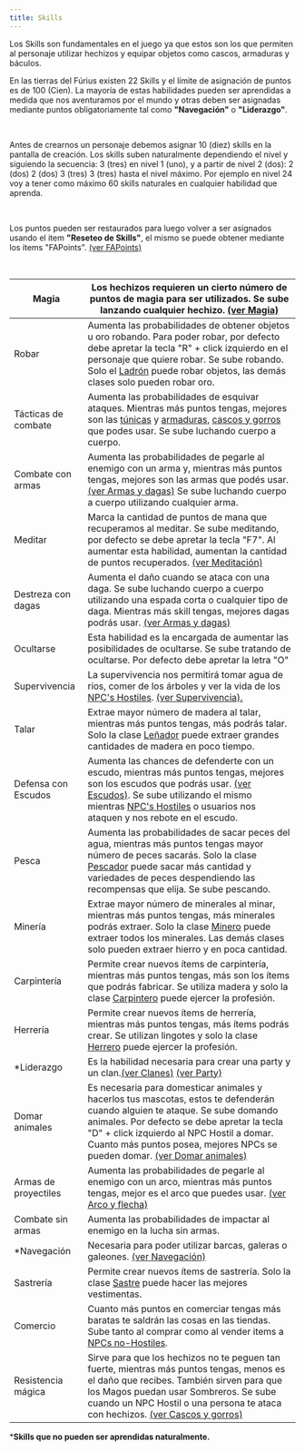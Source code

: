 ```yaml
---
title: Skills
---
```


Los Skills son fundamentales en el juego ya que estos son los que permiten al personaje utilizar hechizos y equipar objetos como cascos, armaduras y báculos.  
  
En las tierras del Fúrius existen 22 Skills y el límite de asignación de puntos es de 100 (Cien). La mayoría de estas habilidades pueden ser aprendidas a medida que nos aventuramos por el mundo y otras deben ser asignadas mediante puntos obligatoriamente tal como **"Navegación"** o **"Liderazgo"**.

<br />

Antes de crearnos un personaje debemos asignar 10 (diez) skills en la pantalla de creación. Los skills suben naturalmente dependiendo el nivel y siguiendo la secuencia: 3 (tres) en nivel 1 (uno), y a partir de nivel 2 (dos): 2 (dos) 2 (dos) 3 (tres) 3 (tres) hasta el nivel máximo. Por ejemplo en nivel 24 voy a tener como máximo 60 skills naturales en cualquier habilidad que aprenda.  
  
<br />

Los puntos pueden ser restaurados para luego volver a ser asignados usando el item **"Reseteo de Skills"**, el mismo se puede obtener mediante los items "FAPoints". [(ver FAPoints)](/fapoints)

<br />

| Magia | Los hechizos requieren un cierto número de puntos de magia para ser utilizados. Se sube lanzando cualquier hechizo. [(ver Magia)](/magia) |
|-------|-------|
| Robar | Aumenta las probabilidades de obtener objetos u oro robando. Para poder robar, por defecto debe apretar la tecla "R" + click izquierdo en el personaje que quiere robar. Se sube robando. Solo el [Ladrón](/ladron) puede robar objetos, las demás clases solo pueden robar oro. |
| Tácticas de combate | Aumenta las probabilidades de esquivar ataques. Mientras más puntos tengas, mejores son las [túnicas](/tunicas) y [armaduras](/armaduras), [cascos y gorros](/cascos_y_gorros) que podes usar. Se sube luchando cuerpo a cuerpo. |
| Combate con armas | Aumenta las probabilidades de pegarle al enemigo con un arma y, mientras más puntos tengas, mejores son las armas que podés usar. [(ver Armas y dagas)](/armas_y_dagas) Se sube luchando cuerpo a cuerpo utilizando cualquier arma. |
| Meditar | Marca la cantidad de puntos de mana que recuperamos al meditar. Se sube meditando, por defecto se debe apretar la tecla "F7". Al aumentar esta habilidad, aumentan la cantidad de puntos recuperados. [(ver Meditación)](/meditacion) |
| Destreza con dagas | Aumenta el daño cuando se ataca con una daga. Se sube luchando cuerpo a cuerpo utilizando una espada corta o cualquier tipo de daga. Mientras más skill tengas, mejores dagas podrás usar. [(ver Armas y dagas)](/armas_y_dagas) |
| Ocultarse | Esta habilidad es la encargada de aumentar las posibilidades de ocultarse. Se sube tratando de ocultarse. Por defecto debe apretar la letra "O" |
| Supervivencia | La supervivencia nos permitirá tomar agua de ríos, comer de los árboles y ver la vida de los [NPC's Hostiles](/npcs_hostiles). [(ver Supervivencia).](/supervivencia) |
| Talar | Extrae mayor número de madera al talar, mientras más puntos tengas, más podrás talar. Solo la clase [Leñador](/lenador) puede extraer grandes cantidades de madera en poco tiempo. |
| Defensa con Escudos | Aumenta las chances de defenderte con un escudo, mientras más puntos tengas, mejores son los escudos que podrás usar. [(ver Escudos)](/escudos). Se sube utilizando el mismo mientras [NPC's Hostiles](/npcs_hostiles) o usuarios nos ataquen y nos rebote en el escudo. |
| Pesca | Aumenta las probabilidades de sacar peces del agua, mientras más puntos tengas mayor número de peces sacarás. Solo la clase [Pescador](/pescador) puede sacar más cantidad y variedades de peces despendiendo las recompensas que elija. Se sube pescando. |
| Minería | Extrae mayor número de minerales al minar, mientras más puntos tengas, más minerales podrás extraer. Solo la clase [Minero](/minero) puede extraer todos los minerales. Las demás clases solo pueden extraer hierro y en poca cantidad. |
| Carpintería | Permite crear nuevos ítems de carpintería, mientras más puntos tengas, más son los ítems que podrás fabricar. Se utiliza madera y solo la clase [Carpintero](/carpintero) puede ejercer la profesión. |
| Herrería | Permite crear nuevos ítems de herrería, mientras más puntos tengas, más ítems podrás crear. Se utilizan lingotes y solo la clase [Herrero](/herrero) puede ejercer la profesión. |
| *Liderazgo | Es la habilidad necesaria para crear una party y un clan.[(ver Clanes)](/clanes) [(ver Party)](/party) |
| Domar animales | Es necesaria para domesticar animales y hacerlos tus mascotas, estos te defenderán cuando alguien te ataque. Se sube domando animales. Por defecto se debe apretar la tecla "D" + click izquierdo al NPC Hostil a domar. Cuanto más puntos posea, mejores NPCs se pueden domar. [(ver Domar animales)](/domar_animales) |
| Armas de proyectiles | Aumenta las probabilidades de pegarle al enemigo con un arco, mientras más puntos tengas, mejor es el arco que puedes usar. [(ver Arco y flecha)](/arcos_y_flechas) |
| Combate sin armas | Aumenta las probabilidades de impactar al enemigo en la lucha sin armas. |
| *Navegación | Necesaria para poder utilizar barcas, galeras o galeones. [(ver Navegación)](/navegacion) |
| Sastrería | Permite crear nuevos ítems de sastrería. Solo la clase [Sastre](/sastre) puede hacer las mejores vestimentas. |
| Comercio | Cuanto más puntos en comerciar tengas más baratas te saldrán las cosas en las tiendas. Sube tanto al comprar como al vender items a [NPCs no-Hostiles](/npcs_no_hostiles). |
| Resistencia mágica | Sirve para que los hechizos no te peguen tan fuerte, mientras más puntos tengas, menos es el daño que recibes. También sirven para que los Magos puedan usar Sombreros. Se sube cuando un NPC Hostil o una persona te ataca con hechizos. [(ver Cascos y gorros)](/cascos_y_gorros) |

***Skills que no pueden ser aprendidas naturalmente.**
